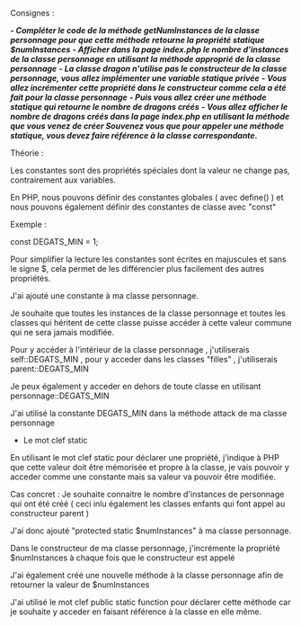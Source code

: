 Consignes :

***- Compléter le code de la méthode getNumInstances de la classe personnage pour que cette méthode retourne la propriété
statique $numInstances***
***- Afficher dans la page index.php le nombre d'instances de la classe personnage en utilisant la méthode approprié de la classe personnage***
***- La classe dragon n'utilise pas le constructeur de la classe personnage, vous allez implémenter une variable statique privée***
***- Vous allez incrémenter cette propriété dans le constructeur comme cela a été fait pour la classe personnage***
***- Puis vous allez créer une méthode statique qui retourne le nombre de dragons créés***
***- Vous allez afficher le nombre de dragons créés dans la page index.php en utilisant la méthode que vous venez de créer
Souvenez vous que pour appeler une méthode statique, vous devez faire référence à la classe correspondante.***





Théorie :

Les constantes sont des propriétés spéciales dont la valeur ne change pas, contrairement aux variables.

En PHP, nous pouvons définir des constantes globales ( avec define() ) et nous pouvons également définir des constantes
de classe avec "const"

Exemple :

const DEGATS_MIN = 1;

Pour simplifier la lecture les constantes sont écrites en majuscules et sans le signe $, cela permet de les différencier
plus facilement des autres propriétés.

J'ai ajouté une constante à ma classe personnage.

Je souhaite que toutes les instances de la classe personnage et toutes les classes qui héritent de cette classe puisse accéder
à cette valeur commune qui ne sera jamais modifiée.

Pour y accéder à l'intérieur de la classe personnage , j'utiliserais self::DEGATS_MIN , pour y acceder dans les classes
"filles" , j'utiliserais parent::DEGATS_MIN

Je peux également y acceder en dehors de toute classe en utilisant personnage::DEGATS_MIN

J'ai utilisé la constante DEGATS_MIN dans la méthode attack de ma classe personnage


- Le mot clef static

En utilisant le mot clef static pour déclarer une propriété, j'indique à PHP que cette valeur doit être mémorisée et propre
à la classe, je vais pouvoir y acceder comme une constante mais sa valeur va pouvoir être modifiée.

Cas concret : Je souhaite connaitre le nombre d'instances de personnage qui ont été créé ( ceci inlu également les
 classes enfants qui font appel au constructeur parent )

J'ai donc ajouté "protected static $numInstances" à ma classe personnage.

Dans le constructeur de ma classe personnage, j'incrémente la propriété $numInstances à chaque fois que le constructeur est appelé

J'ai également créé une nouvelle méthode à la classe personnage afin de retourner la valeur de $numInstances

J'ai utilisé le mot clef public static function pour déclarer cette méthode car je souhaite y acceder en faisant référence
à la classe en elle même.


